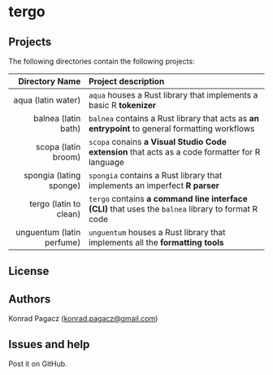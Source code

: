 # tergo

## Projects

The following directories contain the following projects:

| Directory Name | Project description |
| --------------:|:------------------- |
| aqua (latin water) | `aqua` houses a Rust library that implements a basic R **tokenizer** |
| balnea (latin bath) | `balnea` contains a Rust library that acts as **an entrypoint** to general formatting workflows |
| scopa (latin broom) | `scopa` conains **a Visual Studio Code extension** that acts as a code formatter for R language |
| spongia (lating sponge) | `spongia` contains a Rust library that implements an imperfect **R parser** |
| tergo (latin to clean) | `tergo` contains **a command line interface (CLI)** that uses the `balnea` library to format R code |
| unguentum (latin perfume) | `unguentum` houses a Rust library that implements all the **formatting tools** |

## License

## Authors

Konrad Pagacz (<konrad.pagacz@gmail.com>)

## Issues and help

Post it on GitHub.
